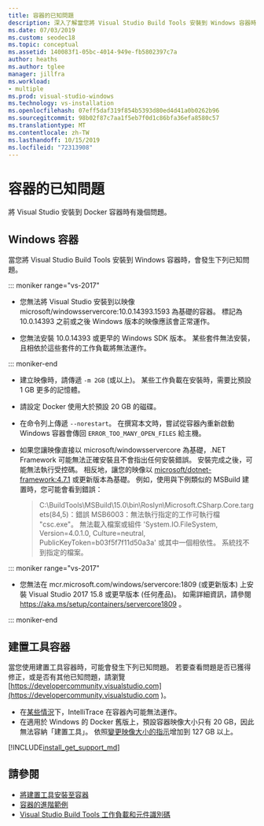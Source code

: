 ```yaml
---
title: 容器的已知問題
description: 深入了解當您將 Visual Studio Build Tools 安裝到 Windows 容器時可能發生的已知問題。
ms.date: 07/03/2019
ms.custom: seodec18
ms.topic: conceptual
ms.assetid: 140083f1-05bc-4014-949e-fb5802397c7a
author: heaths
ms.author: tglee
manager: jillfra
ms.workload:
- multiple
ms.prod: visual-studio-windows
ms.technology: vs-installation
ms.openlocfilehash: 07eff5daf319f854b5393d80ed4d41a0b0262b96
ms.sourcegitcommit: 98b02f87c7aa1f5eb7f0d1c86bfa36efa8580c57
ms.translationtype: MT
ms.contentlocale: zh-TW
ms.lasthandoff: 10/15/2019
ms.locfileid: "72313908"
---
```

# <a name="known-issues-for-containers"></a>容器的已知問題

將 Visual Studio 安裝到 Docker 容器時有幾個問題。

## <a name="windows-container"></a>Windows 容器

當您將 Visual Studio Build Tools 安裝到 Windows 容器時，會發生下列已知問題。

::: moniker range="vs-2017"

* 您無法將 Visual Studio 安裝到以映像 microsoft/windowsservercore:10.0.14393.1593 為基礎的容器。 標記為 10.0.14393 之前或之後 Windows 版本的映像應該會正常運作。

* 您無法安裝 10.0.14393 或更早的 Windows SDK 版本。 某些套件無法安裝，且相依於這些套件的工作負載將無法運作。

::: moniker-end

* 建立映像時，請傳遞 `-m 2GB` (或以上)。 某些工作負載在安裝時，需要比預設 1 GB 更多的記憶體。
* 請設定 Docker 使用大於預設 20 GB 的磁碟。
* 在命令列上傳遞 `--norestart`。 在撰寫本文時，嘗試從容器內重新啟動 Windows 容器會傳回 `ERROR_TOO_MANY_OPEN_FILES` 給主機。
* 如果您讓映像直接以 microsoft/windowsservercore 為基礎，.NET Framework 可能無法正確安裝且不會指出任何安裝錯誤。 安裝完成之後，可能無法執行受控碼。 相反地，讓您的映像以 [microsoft/dotnet-framework:4.7.1](https://hub.docker.com/r/microsoft/dotnet-framework) 或更新版本為基礎。 例如，使用與下例類似的 MSBuild 建置時，您可能會看到錯誤：

  > C:\BuildTools\MSBuild\15.0\bin\Roslyn\Microsoft.CSharp.Core.targets(84,5)：錯誤 MSB6003：無法執行指定的工作可執行檔 "csc.exe"。 無法載入檔案或組件 'System.IO.FileSystem, Version=4.0.1.0, Culture=neutral, PublicKeyToken=b03f5f7f11d50a3a' 或其中一個相依性。 系統找不到指定的檔案。

::: moniker range="vs-2017"

* 您無法在 mcr.microsoft.com/windows/servercore:1809 (或更新版本) 上安裝 Visual Studio 2017 15.8 或更早版本 (任何產品)。 如需詳細資訊，請參閱 https://aka.ms/setup/containers/servercore1809 。

::: moniker-end

## <a name="build-tools-container"></a>建置工具容器

當您使用建置工具容器時，可能會發生下列已知問題。 若要查看問題是否已獲得修正，或是否有其他已知問題，請瀏覽 [https://developercommunity.visualstudio.com](https://developercommunity.visualstudio.com )。

* 在[某些情況](https://github.com/Microsoft/vstest/issues/940)下，IntelliTrace 在容器內可能無法運作。
* 在適用於 Windows 的 Docker 舊版上，預設容器映像大小只有 20 GB，因此無法容納「建置工具」。 依照[變更映像大小的指示](https://docs.microsoft.com/virtualization/windowscontainers/manage-containers/container-storage#storage-limits)增加到 127 GB 以上。

[!INCLUDE[install_get_support_md](includes/install_get_support_md.md)]

## <a name="see-also"></a>請參閱

* [將建置工具安裝至容器](build-tools-container.md)
* [容器的進階範例](advanced-build-tools-container.md)
* [Visual Studio Build Tools 工作負載和元件識別碼](workload-component-id-vs-build-tools.md)
